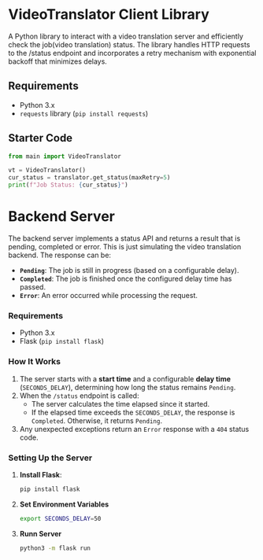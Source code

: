 # VideoTranslator Client Library

A Python library to interact with a video translation server and efficiently check the job(video translation) status. The library handles HTTP requests to the /status endpoint and incorporates a retry mechanism with exponential backoff that minimizes delays.

## Requirements 
- Python 3.x  
- `requests` library (`pip install requests`)

## Starter Code  
```python
from main import VideoTranslator

vt = VideoTranslator()
cur_status = translator.get_status(maxRetry=5)
print(f"Job Status: {cur_status}")
```

# Backend Server  

The backend server implements a status API and returns a result that is pending, completed or error. 
This is just simulating the video translation backend. 
The response can be:  
- **`Pending`**: The job is still in progress (based on a configurable delay).  
- **`Completed`**: The job is finished once the configured delay time has passed.  
- **`Error`**: An error occurred while processing the request.  

### Requirements  
- Python 3.x  
- Flask (`pip install flask`)  

### How It Works  
1. The server starts with a **start time** and a configurable **delay time** (`SECONDS_DELAY`), determining how long the status remains `Pending`.  
2. When the `/status` endpoint is called:
   - The server calculates the time elapsed since it started.
   - If the elapsed time exceeds the `SECONDS_DELAY`, the response is `Completed`. Otherwise, it returns `Pending`.  
3. Any unexpected exceptions return an `Error` response with a `404` status code.  

### Setting Up the Server  

1. **Install Flask**:  
   ```bash
   pip install flask
   ```
2. **Set Environment Variables**
   ```bash
   export SECONDS_DELAY=50
   ```
3. **Runn Server**
   ```bash
   python3 -m flask run
   ```

